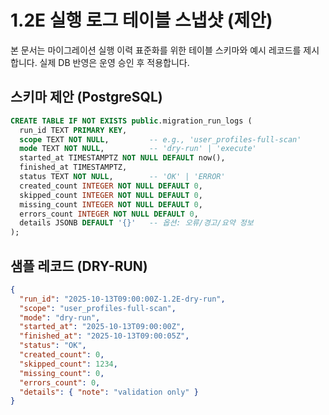 # 1.2E 실행 로그 테이블 스냅샷 (제안)

본 문서는 마이그레이션 실행 이력 표준화를 위한 테이블 스키마와 예시 레코드를 제시합니다. 실제 DB 반영은 운영 승인 후 적용합니다.

## 스키마 제안 (PostgreSQL)

```sql
CREATE TABLE IF NOT EXISTS public.migration_run_logs (
  run_id TEXT PRIMARY KEY,
  scope TEXT NOT NULL,         -- e.g., 'user_profiles-full-scan'
  mode TEXT NOT NULL,          -- 'dry-run' | 'execute'
  started_at TIMESTAMPTZ NOT NULL DEFAULT now(),
  finished_at TIMESTAMPTZ,
  status TEXT NOT NULL,        -- 'OK' | 'ERROR'
  created_count INTEGER NOT NULL DEFAULT 0,
  skipped_count INTEGER NOT NULL DEFAULT 0,
  missing_count INTEGER NOT NULL DEFAULT 0,
  errors_count INTEGER NOT NULL DEFAULT 0,
  details JSONB DEFAULT '{}'   -- 옵션: 오류/경고/요약 정보
);
```

## 샘플 레코드 (DRY-RUN)

```json
{
  "run_id": "2025-10-13T09:00:00Z-1.2E-dry-run",
  "scope": "user_profiles-full-scan",
  "mode": "dry-run",
  "started_at": "2025-10-13T09:00:00Z",
  "finished_at": "2025-10-13T09:00:05Z",
  "status": "OK",
  "created_count": 0,
  "skipped_count": 1234,
  "missing_count": 0,
  "errors_count": 0,
  "details": { "note": "validation only" }
}
```

